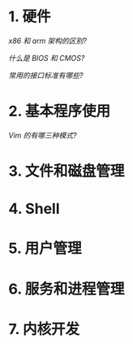 # 1. 硬件

_x86 和 arm 架构的区别?_

_什么是 BIOS 和 CMOS?_

_常用的接口标准有哪些?_

# 2. 基本程序使用

_Vim 的有哪三种模式?_

# 3. 文件和磁盘管理

# 4. Shell

# 5. 用户管理

# 6. 服务和进程管理

# 7. 内核开发

